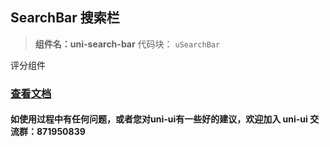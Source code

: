 ## SearchBar 搜索栏

> **组件名：uni-search-bar**
> 代码块： `uSearchBar`


评分组件

### [查看文档](https://uniapp.dcloud.io/component/uniui/uni-search-bar)

#### 如使用过程中有任何问题，或者您对uni-ui有一些好的建议，欢迎加入 uni-ui 交流群：871950839 



